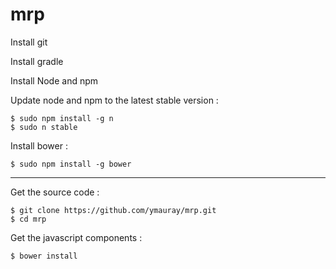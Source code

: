 # mrp

Install git

Install gradle

Install Node and npm

Update node and npm to the latest stable version :

    $ sudo npm install -g n
    $ sudo n stable

Install bower :

    $ sudo npm install -g bower
    
----

Get the source code :

    $ git clone https://github.com/ymauray/mrp.git
    $ cd mrp
    
Get the javascript components :

    $ bower install
    
